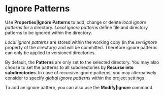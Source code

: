 # Ignore Patterns

Use **Properties\|Ignore Patterns** to add, change or delete *local
ignore patterns* for a directory. *Local ignore patterns* define file
and directory patterns to be ignored within the directory.

*Local ignore patterns* are stored within the working copy (in the
*svn:ignore* property of the directory) and will be committed. Therefore
ignore patterns can only be applied to versioned directories.

By default, the **Patterns** are only set to the selected directory. You
may also choose to set the patterns to all subdirectories by **Recurse
into subdirectories**. In case of recursive ignore patterns, you may
alternatively consider to specify *global ignore patterns* within the
[project settings](Project-Settings.md#global-ignores)
.

To add an ignore pattern, you can also use the **Modify\|Ignore**
command.
